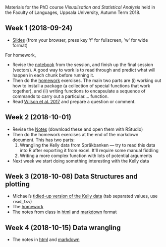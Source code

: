 Materials for the PhD course *Visualisation and Statistical Analysis* held in the Faculty of Languages, Uppsala University, Autumn Term 2018.

## Week 1 (2018-09-24)

- [Slides](01-introduction/01.introduction-slides.html) (from your browser, press key 'f' for fullscreen, 'w' for wide format)

For homework, 

- Revise the [notebook](01-introduction/01.introduction-notebook.Rmd) from the session, and finish up the final session (vectors). A good way to work is to read through and predict what will happen in each chunk before running it.
- Then do the [homework](01-introduction/01.introduction-homework.html) exercises. The main two parts are (i) working out how to install a package (a collection of special functions that work together), and (ii) writing functions to encapsulate a sequence of commands to carry out a particular.... function.
- Read [Wilson et al. 2017](01-introduction/Wilson_etAl_2017_Good_enough_practices.pdf) and prepare a question or comment.

## Week 2 (2018-10-01)

- Revise the [Notes](02-good-enough/02.good-enough-notes.Rmd) (download these and open them with RStudio)
- Then do the homework exercises at the end of the markdown document. This has two parts:
  1. Wrangling the Kelly data from Språkbanken — try to read this data into R after exporting it from excel. It'll require some manual fiddling
  2. Writing a more complex function with lots of potential arguments
- Next week we start doing something interesting with the Kelly data

## Week 3 (2018-10-08) Data Structures and plotting

- Michael’s [tidied-up version of the Kelly data](03-data-structures/Swedish-Kelly_M3_CEFR.tsv) (tab separated values, use `read_tsv`) 
- The [homework](03-data-structures/03.homework.pdf)
- The notes from class in [html](03-data-structures/03.data-structures.nb.html) and [markdown](03-data-structures/03.data-structures.Rmd) format

## Week 4 (2018-10-15) Data wrangling

- The notes in [html](04.data-wrangling/04.notes.nb.html) and [markdown](04.data-wrangling/04.notes.Rmd)

